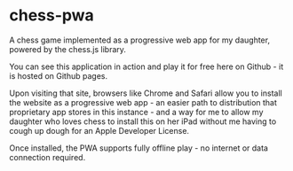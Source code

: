 # chess-pwa

A chess game implemented as a progressive web app for my daughter, powered by the chess.js library.

You can see this application in action and play it for free here on Github - it is hosted on Github pages.

Upon visiting that site, browsers like Chrome and Safari allow you to install the website as a progressive web app - an easier path to distribution that proprietary app stores in this instance - and a way for me to allow my daughter who loves chess to install this on her iPad without me having to cough up dough for an Apple Developer License.

Once installed, the PWA supports fully offline play - no internet or data connection required.
